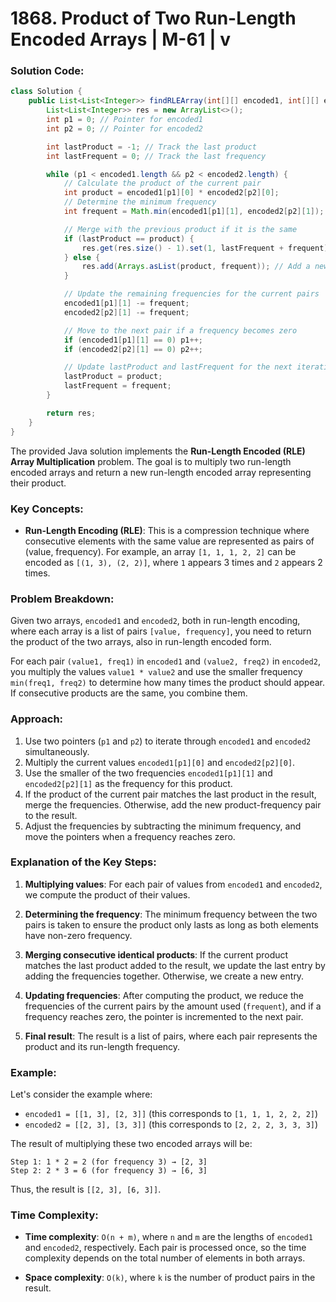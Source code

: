 # 1868. Product of Two Run-Length Encoded Arrays | M-61 | v


### Solution Code:

```java
class Solution {
    public List<List<Integer>> findRLEArray(int[][] encoded1, int[][] encoded2) {
        List<List<Integer>> res = new ArrayList<>();
        int p1 = 0; // Pointer for encoded1
        int p2 = 0; // Pointer for encoded2

        int lastProduct = -1; // Track the last product
        int lastFrequent = 0; // Track the last frequency

        while (p1 < encoded1.length && p2 < encoded2.length) {
            // Calculate the product of the current pair
            int product = encoded1[p1][0] * encoded2[p2][0];
            // Determine the minimum frequency
            int frequent = Math.min(encoded1[p1][1], encoded2[p2][1]);

            // Merge with the previous product if it is the same
            if (lastProduct == product) {
                res.get(res.size() - 1).set(1, lastFrequent + frequent); // Update frequency
            } else {
                res.add(Arrays.asList(product, frequent)); // Add a new product-frequency pair
            }

            // Update the remaining frequencies for the current pairs
            encoded1[p1][1] -= frequent;
            encoded2[p2][1] -= frequent;

            // Move to the next pair if a frequency becomes zero
            if (encoded1[p1][1] == 0) p1++;
            if (encoded2[p2][1] == 0) p2++;

            // Update lastProduct and lastFrequent for the next iteration
            lastProduct = product;
            lastFrequent = frequent;
        }

        return res;
    }
}
```

The provided Java solution implements the **Run-Length Encoded (RLE) Array Multiplication** problem. The goal is to multiply two run-length encoded arrays and return a new run-length encoded array representing their product.

### Key Concepts:
- **Run-Length Encoding (RLE)**: This is a compression technique where consecutive elements with the same value are represented as pairs of (value, frequency). For example, an array `[1, 1, 1, 2, 2]` can be encoded as `[(1, 3), (2, 2)]`, where `1` appears 3 times and `2` appears 2 times.

### Problem Breakdown:
Given two arrays, `encoded1` and `encoded2`, both in run-length encoding, where each array is a list of pairs `[value, frequency]`, you need to return the product of the two arrays, also in run-length encoded form.

For each pair `(value1, freq1)` in `encoded1` and `(value2, freq2)` in `encoded2`, you multiply the values `value1 * value2` and use the smaller frequency `min(freq1, freq2)` to determine how many times the product should appear. If consecutive products are the same, you combine them.

### Approach:
1. Use two pointers (`p1` and `p2`) to iterate through `encoded1` and `encoded2` simultaneously.
2. Multiply the current values `encoded1[p1][0]` and `encoded2[p2][0]`.
3. Use the smaller of the two frequencies `encoded1[p1][1]` and `encoded2[p2][1]` as the frequency for this product.
4. If the product of the current pair matches the last product in the result, merge the frequencies. Otherwise, add the new product-frequency pair to the result.
5. Adjust the frequencies by subtracting the minimum frequency, and move the pointers when a frequency reaches zero.


### Explanation of the Key Steps:
1. **Multiplying values**: For each pair of values from `encoded1` and `encoded2`, we compute the product of their values.

2. **Determining the frequency**: The minimum frequency between the two pairs is taken to ensure the product only lasts as long as both elements have non-zero frequency.

3. **Merging consecutive identical products**: If the current product matches the last product added to the result, we update the last entry by adding the frequencies together. Otherwise, we create a new entry.

4. **Updating frequencies**: After computing the product, we reduce the frequencies of the current pairs by the amount used (`frequent`), and if a frequency reaches zero, the pointer is incremented to the next pair.

5. **Final result**: The result is a list of pairs, where each pair represents the product and its run-length frequency.

### Example:

Let's consider the example where:
- `encoded1 = [[1, 3], [2, 3]]` (this corresponds to `[1, 1, 1, 2, 2, 2]`)
- `encoded2 = [[2, 3], [3, 3]]` (this corresponds to `[2, 2, 2, 3, 3, 3]`)

The result of multiplying these two encoded arrays will be:

```
Step 1: 1 * 2 = 2 (for frequency 3) → [2, 3]
Step 2: 2 * 3 = 6 (for frequency 3) → [6, 3]
```

Thus, the result is `[[2, 3], [6, 3]]`.

### Time Complexity:
- **Time complexity**: `O(n + m)`, where `n` and `m` are the lengths of `encoded1` and `encoded2`, respectively. Each pair is processed once, so the time complexity depends on the total number of elements in both arrays.

- **Space complexity**: `O(k)`, where `k` is the number of product pairs in the result.